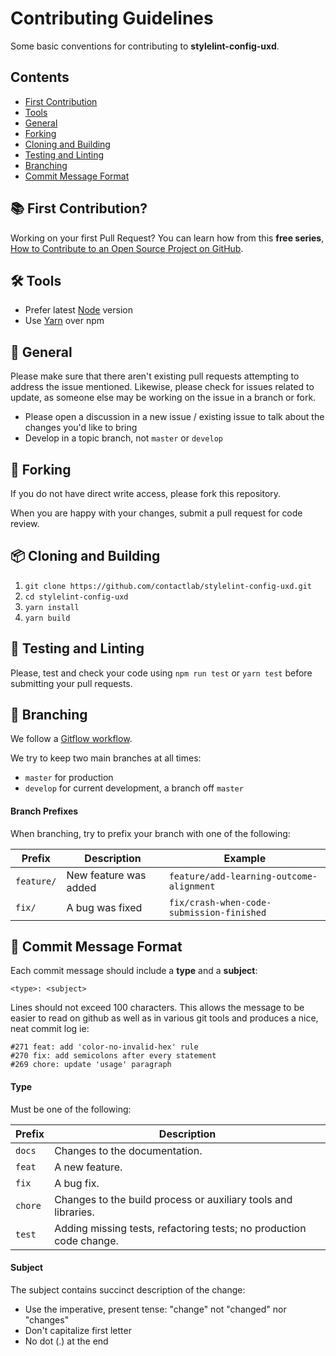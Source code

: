 # Contributing Guidelines
Some basic conventions for contributing to **stylelint-config-uxd**.

## Contents
- [First Contribution](#first-contribution)
- [Tools](#tools)
- [General](#general)
- [Forking](#forking)
- [Cloning and Building](#cloning-and-building)
- [Testing and Linting](#testing-and-linting)
- [Branching](#branching)
- [Commit Message Format](#commit-message-format)

## 📚 First Contribution?
Working on your first Pull Request? You can learn how from this **free series**, [How to Contribute to an Open Source Project on GitHub](https://egghead.io/courses/how-to-contribute-to-an-open-source-project-on-github).

## 🛠️ Tools
* Prefer latest [Node](https://nodejs.org/en/download/) version
* Use [Yarn](https://yarnpkg.com/lang/en/docs/install/) over npm

## 📝 General
Please make sure that there aren't existing pull requests attempting to address the issue mentioned. Likewise, please check for issues related to update, as someone else may be working on the issue in a branch or fork.

* Please open a discussion in a new issue / existing issue to talk about the changes you'd like to bring
* Develop in a topic branch, not `master` or `develop`

## 👷 Forking
If you do not have direct write access, please fork this repository.

When you are happy with your changes, submit a pull request for code review.

## 📦 Cloning and Building
1. `git clone https://github.com/contactlab/stylelint-config-uxd.git`
2. `cd stylelint-config-uxd`
3. `yarn install`
4. `yarn build`

## 🚨 Testing and Linting
Please, test and check your code using `npm run test` or `yarn test` before submitting your pull requests.

## 🚧 Branching
We follow a [Gitflow workflow](https://www.atlassian.com/git/tutorials/comparing-workflows/gitflow-workflow).

We try to keep two main branches at all times:

- `master` for production
- `develop` for current development, a branch off `master`

#### Branch Prefixes
When branching, try to prefix your branch with one of the following:

 Prefix     | Description           | Example                                   |
------------|-----------------------|-------------------------------------------|
 `feature/` | New feature was added | `feature/add-learning-outcome-alignment`  |
 `fix/`     | A bug was fixed       | `fix/crash-when-code-submission-finished` |

## 💬 Commit Message Format
Each commit message should include a **type** and a **subject**:

```
<type>: <subject>
```

Lines should not exceed 100 characters. This allows the message to be easier to read on github as well as in various git tools and produces a nice, neat commit log ie:

```
#271 feat: add 'color-no-invalid-hex' rule
#270 fix: add semicolons after every statement
#269 chore: update 'usage' paragraph
```

#### Type
Must be one of the following:

| Prefix  | Description                                                         |
|---------|---------------------------------------------------------------------|
| `docs`  | Changes to the documentation.                                       |
| `feat`  | A new feature.                                                      |
| `fix`   | A bug fix.                                                          |
| `chore` | Changes to the build process or auxiliary tools and libraries.      |
| `test`  | Adding missing tests, refactoring tests; no production code change. |

#### Subject
The subject contains succinct description of the change:

* Use the imperative, present tense: "change" not "changed" nor "changes"
* Don't capitalize first letter
* No dot (.) at the end